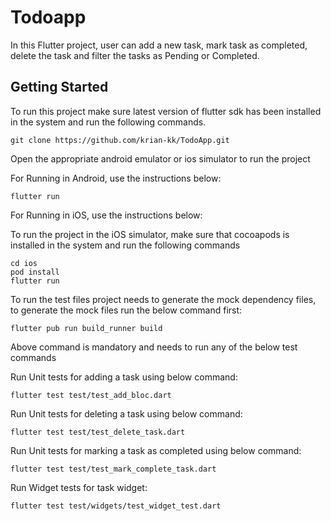 # Todoapp

In this Flutter project, user can add a new task, mark task as completed, delete the task and filter the tasks as Pending or Completed.

## Getting Started

To run this project make sure latest version of flutter sdk has been installed in the system and run the following commands.

```
git clone https://github.com/krian-kk/TodoApp.git
```

Open the appropriate android emulator or ios simulator to run the project

For Running in Android, use the instructions below:
```
flutter run
```

For Running in iOS, use the instructions below:

To run the project in the iOS simulator, make sure that cocoapods is installed in the system and run the following commands
```
cd ios
pod install
flutter run
```

To run the test files project needs to generate the mock dependency files, to generate the mock files run the below command first:

```
flutter pub run build_runner build 
```

Above command is mandatory and needs to run any of the below test commands

Run Unit tests for adding a task using below command:
```
flutter test test/test_add_bloc.dart
```

Run Unit tests for deleting a task using below command:
```
flutter test test/test_delete_task.dart
```

Run Unit tests for marking a task as completed using below command:
```
flutter test test/test_mark_complete_task.dart
```

Run Widget tests for task widget:
```
flutter test test/widgets/test_widget_test.dart
```


